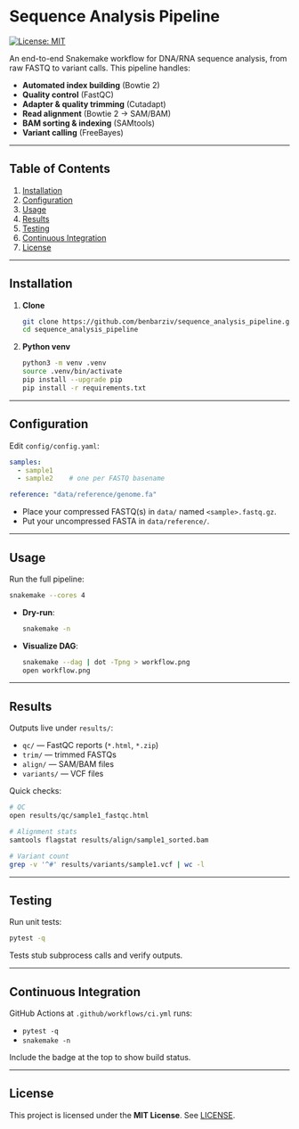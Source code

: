 # Sequence Analysis Pipeline

[![License: MIT](https://img.shields.io/badge/License-MIT-blue.svg)](LICENSE)

An end-to-end Snakemake workflow for DNA/RNA sequence analysis, from raw FASTQ to variant calls. This pipeline handles:

- **Automated index building** (Bowtie 2)  
- **Quality control** (FastQC)  
- **Adapter & quality trimming** (Cutadapt)  
- **Read alignment** (Bowtie 2 -> SAM/BAM)  
- **BAM sorting & indexing** (SAMtools)  
- **Variant calling** (FreeBayes)  

---

## Table of Contents

1. [Installation](#installation)  
2. [Configuration](#configuration)  
3. [Usage](#usage)  
4. [Results](#results)  
5. [Testing](#testing)  
6. [Continuous Integration](#continuous-integration)  
7. [License](#license)  


---

## Installation

1. **Clone**  
   ```bash
   git clone https://github.com/benbarziv/sequence_analysis_pipeline.git
   cd sequence_analysis_pipeline
   ```
2. **Python venv**  
   ```bash
   python3 -m venv .venv
   source .venv/bin/activate
   pip install --upgrade pip
   pip install -r requirements.txt
   ```
---

## Configuration

Edit `config/config.yaml`:

```yaml
samples:
  - sample1
  - sample2    # one per FASTQ basename

reference: "data/reference/genome.fa"
```

- Place your compressed FASTQ(s) in `data/` named `<sample>.fastq.gz`.  
- Put your uncompressed FASTA in `data/reference/`.  

---

## Usage

Run the full pipeline:

```bash
snakemake --cores 4
```

- **Dry-run**:  
  ```bash
  snakemake -n
  ```
- **Visualize DAG**:  
  ```bash
  snakemake --dag | dot -Tpng > workflow.png
  open workflow.png
  ```

---

## Results

Outputs live under `results/`:

- `qc/` — FastQC reports (`*.html`, `*.zip`)  
- `trim/` — trimmed FASTQs  
- `align/` — SAM/BAM files  
- `variants/` — VCF files  

Quick checks:

```bash
# QC
open results/qc/sample1_fastqc.html

# Alignment stats
samtools flagstat results/align/sample1_sorted.bam

# Variant count
grep -v '^#' results/variants/sample1.vcf | wc -l
```

---

## Testing

Run unit tests:

```bash
pytest -q
```

Tests stub subprocess calls and verify outputs.

---

## Continuous Integration

GitHub Actions at `.github/workflows/ci.yml` runs:

- `pytest -q`  
- `snakemake -n`  

Include the badge at the top to show build status.

---


## License

This project is licensed under the **MIT License**. See [LICENSE](LICENSE).
